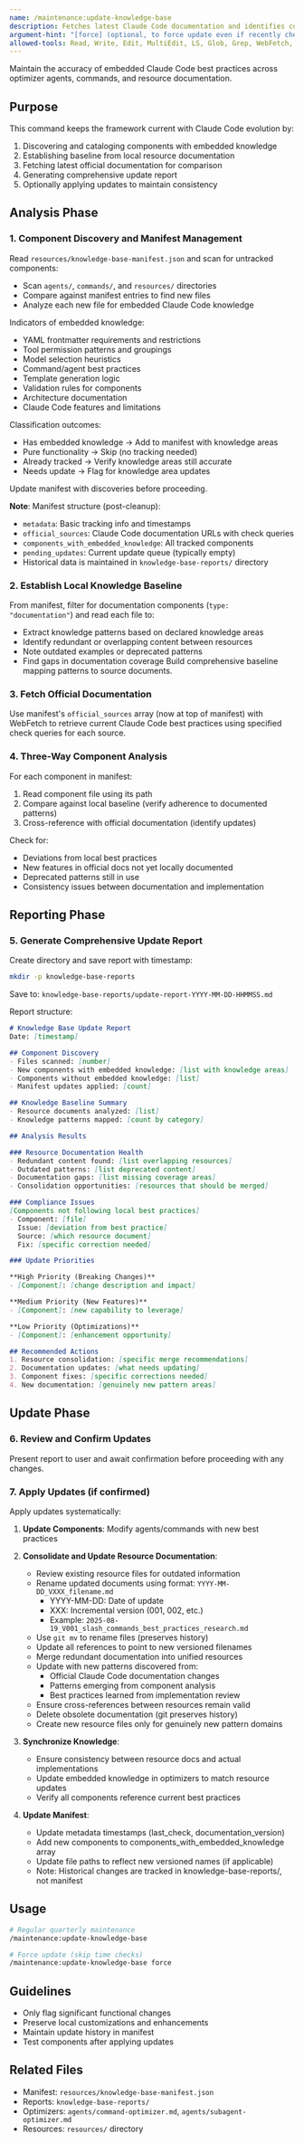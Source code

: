 ```yaml
---
name: /maintenance:update-knowledge-base
description: Fetches latest Claude Code documentation and identifies components that need updating based on changes in best practices
argument-hint: "[force] (optional, to force update even if recently checked)"
allowed-tools: Read, Write, Edit, MultiEdit, LS, Glob, Grep, WebFetch, WebSearch, Bash
---
```

<!-- OPTIMIZATION_TIMESTAMP: 2025-08-19 -->

Maintain the accuracy of embedded Claude Code best practices across optimizer agents, commands, and resource documentation.

## Purpose

This command keeps the framework current with Claude Code evolution by:
1. Discovering and cataloging components with embedded knowledge
2. Establishing baseline from local resource documentation
3. Fetching latest official documentation for comparison
4. Generating comprehensive update report
5. Optionally applying updates to maintain consistency

## Analysis Phase

### 1. Component Discovery and Manifest Management

Read `resources/knowledge-base-manifest.json` and scan for untracked components:
- Scan `agents/`, `commands/`, and `resources/` directories
- Compare against manifest entries to find new files
- Analyze each new file for embedded Claude Code knowledge

Indicators of embedded knowledge:
- YAML frontmatter requirements and restrictions
- Tool permission patterns and groupings
- Model selection heuristics
- Command/agent best practices
- Template generation logic
- Validation rules for components
- Architecture documentation
- Claude Code features and limitations

Classification outcomes:
- Has embedded knowledge → Add to manifest with knowledge areas
- Pure functionality → Skip (no tracking needed)
- Already tracked → Verify knowledge areas still accurate
- Needs update → Flag for knowledge area updates

Update manifest with discoveries before proceeding.

**Note**: Manifest structure (post-cleanup):
- `metadata`: Basic tracking info and timestamps
- `official_sources`: Claude Code documentation URLs with check queries
- `components_with_embedded_knowledge`: All tracked components
- `pending_updates`: Current update queue (typically empty)
- Historical data is maintained in `knowledge-base-reports/` directory

### 2. Establish Local Knowledge Baseline

From manifest, filter for documentation components (`type: "documentation"`) and read each file to:
- Extract knowledge patterns based on declared knowledge areas
- Identify redundant or overlapping content between resources
- Note outdated examples or deprecated patterns
- Find gaps in documentation coverage
Build comprehensive baseline mapping patterns to source documents.

### 3. Fetch Official Documentation

Use manifest's `official_sources` array (now at top of manifest) with WebFetch to retrieve current Claude Code best practices using specified check queries for each source.

### 4. Three-Way Component Analysis

For each component in manifest:
1. Read component file using its path
2. Compare against local baseline (verify adherence to documented patterns)
3. Cross-reference with official documentation (identify updates)

Check for:
- Deviations from local best practices
- New features in official docs not yet locally documented
- Deprecated patterns still in use
- Consistency issues between documentation and implementation

## Reporting Phase

### 5. Generate Comprehensive Update Report

Create directory and save report with timestamp:
```bash
mkdir -p knowledge-base-reports
```

Save to: `knowledge-base-reports/update-report-YYYY-MM-DD-HHMMSS.md`

Report structure:
```markdown
# Knowledge Base Update Report
Date: [timestamp]

## Component Discovery
- Files scanned: [number]
- New components with embedded knowledge: [list with knowledge areas]
- Components without embedded knowledge: [list]
- Manifest updates applied: [count]

## Knowledge Baseline Summary
- Resource documents analyzed: [list]
- Knowledge patterns mapped: [count by category]

## Analysis Results

### Resource Documentation Health
- Redundant content found: [list overlapping resources]
- Outdated patterns: [list deprecated content]
- Documentation gaps: [list missing coverage areas]
- Consolidation opportunities: [resources that should be merged]

### Compliance Issues
[Components not following local best practices]
- Component: [file]
  Issue: [deviation from best practice]
  Source: [which resource document]
  Fix: [specific correction needed]

### Update Priorities

**High Priority (Breaking Changes)**
- [Component]: [change description and impact]

**Medium Priority (New Features)**
- [Component]: [new capability to leverage]

**Low Priority (Optimizations)**
- [Component]: [enhancement opportunity]

## Recommended Actions
1. Resource consolidation: [specific merge recommendations]
2. Documentation updates: [what needs updating]
3. Component fixes: [specific corrections needed]
4. New documentation: [genuinely new pattern areas]
```

## Update Phase

### 6. Review and Confirm Updates

Present report to user and await confirmation before proceeding with any changes.

### 7. Apply Updates (if confirmed)

Apply updates systematically:

1. **Update Components**: Modify agents/commands with new best practices

2. **Consolidate and Update Resource Documentation**:
   - Review existing resource files for outdated information
   - Rename updated documents using format: `YYYY-MM-DD_VXXX_filename.md`
     * YYYY-MM-DD: Date of update
     * XXX: Incremental version (001, 002, etc.)
     * Example: `2025-08-19_V001_slash_commands_best_practices_research.md`
   - Use `git mv` to rename files (preserves history)
   - Update all references to point to new versioned filenames
   - Merge redundant documentation into unified resources
   - Update with new patterns discovered from:
     * Official Claude Code documentation changes
     * Patterns emerging from component analysis
     * Best practices learned from implementation review
   - Ensure cross-references between resources remain valid
   - Delete obsolete documentation (git preserves history)
   - Create new resource files only for genuinely new pattern domains
   
3. **Synchronize Knowledge**: 
   - Ensure consistency between resource docs and actual implementations
   - Update embedded knowledge in optimizers to match resource updates
   - Verify all components reference current best practices

4. **Update Manifest**: 
   - Update metadata timestamps (last_check, documentation_version)
   - Add new components to components_with_embedded_knowledge array
   - Update file paths to reflect new versioned names (if applicable)
   - Note: Historical changes are tracked in knowledge-base-reports/, not manifest

## Usage

```bash
# Regular quarterly maintenance
/maintenance:update-knowledge-base

# Force update (skip time checks)
/maintenance:update-knowledge-base force
```

## Guidelines

- Only flag significant functional changes
- Preserve local customizations and enhancements
- Maintain update history in manifest
- Test components after applying updates

## Related Files

- Manifest: `resources/knowledge-base-manifest.json`
- Reports: `knowledge-base-reports/`
- Optimizers: `agents/command-optimizer.md`, `agents/subagent-optimizer.md`
- Resources: `resources/` directory